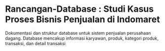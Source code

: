 # Rancangan-Database : Studi Kasus Proses Bisnis Penjualan di Indomaret

Dokumentasi dan struktur database untuk sistem penjualan perusahaan dagang. 
Database mencakup informasi karyawan, produk, kategori produk, transaksi, dan detail transaksi
